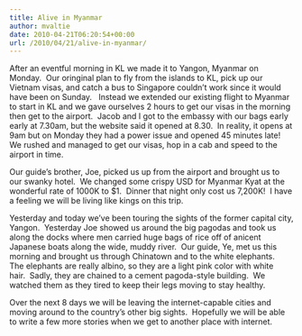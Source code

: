 ```yaml
---
title: Alive in Myanmar
author: mvaltie
date: 2010-04-21T06:20:54+00:00
url: /2010/04/21/alive-in-myanmar/
---
```

After an eventful morning in KL we made it to Yangon, Myanmar on Monday.  Our oringinal plan to fly from the islands to KL, pick up our Vietnam visas, and catch a bus to Singapore couldn&#8217;t work since it would have been on Sunday.   Instead we extended our existing flight to Myanmar to start in KL and we gave ourselves 2 hours to get our visas in the morning then get to the airport.  Jacob and I got to the embassy with our bags early early at 7.30am, but the website said it opened at 8.30.  In reality, it opens at 9am but on Monday they had a power issue and opened 45 minutes late!  We rushed and managed to get our visas, hop in a cab and speed to the airport in time.

Our guide&#8217;s brother, Joe, picked us up from the airport and brought us to our swanky hotel.  We changed some crispy USD for Myanmar Kyat at the wonderful rate of 1000K to $1.  Dinner that night only cost us 7,200K!  I have a feeling we will be living like kings on this trip.

Yesterday and today we&#8217;ve been touring the sights of the former capital city, Yangon.  Yesterday Joe showed us around the big pagodas and took us along the docks where men carried huge bags of rice off of anicent Japanese boats along the wide, muddy river.  Our guide, Ye, met us this morning and brought us through Chinatown and to the white elephants.  The elephants are really albino, so they are a light pink color with white hair.  Sadly, they are chained to a cement pagoda-style building.  We watched them as they tired to keep their legs moving to stay healthy. 

Over the next 8 days we will be leaving the internet-capable cities and moving around to the country&#8217;s other big sights.  Hopefully we will be able to write a few more stories when we get to another place with internet.